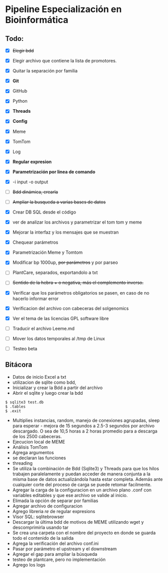 # Pipeline Especialización en Bioinformática


## Todo:
- [x] ~~Elegir bdd~~
- [x] Elegir archivo que contiene la lista de promotores.
- [x] Quitar la separación por familia
- [x] **Git**
- [x] GitHub
- [x] Python
- [x] **Threads**
- [x] **Config**
- [x] Meme
- [x] TomTom
- [x] Log
- [x] **Regular expresion**
- [x] **Parametrización por linea de comando**
- [x] -i input -o output
- [ ] ~~Bdd dinámica, crearla~~
- [ ] ~~Ampliar la busqueda a varias bases de datos~~
- [x] Crear DB SQL desde el código
- [x] ver de analizar los archivos y parametrizar el tom tom y meme
- [x] Mejorar la interfaz y los mensajes que se muestran
- [x] Chequear parámetros
- [x] Parametrización Meme y Tomtom
- [x] Modificar bp 1000up, ~~por parámetros~~ y por parseo
- [ ] PlantCare, separados, exportandolo a txt
- [ ] ~~Sentido de la hebra + o negativa, más el complemento inverso.~~
- [x] Verificar que los parámetros obligatorios se pasen, en caso de no hacerlo informar error
- [x] Verificacion del archivo con cabeceras del solgenomics
- [x] Ver el tema de las licencias GPL software libre
- [ ] Traducir el archivo Leeme.md 
- [ ] Mover los datos temporales al /tmp de Linux

- [ ] Testeo beta


## Bitácora

+ Datos de inicio Excel a txt
+ utilizacion de sqlite como bdd,
+ Inicializar y crear la Bdd a partir del archivo
+ Abrir el sqlite y luego crear la bdd

```
$ sqlite3 test.db
$ .tables
$ .exit
```

+ Multiplies instancias, random, manejo de conexiones agrupadas, sleep para esperar - mejora de 15 segundos a 2.5-3 segundos por archivo descargado. O sea de 10,5 horas a 2 horas promedio para a descarga de los 2500 cabeceras.
+ Ejecucion local de MEME
+ Análisis TomTom
+ Agrega argumentos
+ se declaran las funciones
+ threading
+ Se utiliza la combinación de Bdd (Sqlite3) y Threads para que los hilos trabajen paralelamente y puedan acceder de manera conjunta a la misma base de datos actualizándola hasta estar completa. Además ante cualquier corte del proceso de carga se puede retomar facilmente.
+ Agregar la carga de la configuracion en un archivo plano .conf con variables editables y que ese archivo se valide al inicio.
+ Elimada la opción de separar por familias
+ Agregar archivo de configuracion
+ Agrego libreria *re* de regular expresions
+ Visor SQL: sqlitebrowser
+ Descargar la última bdd de motivos de MEME utilizando wget y descomprimirla usando tar
+ Se crea una carpeta con el nombre del proyecto en donde se guarda todo el contenido de la salida
+ Agrega la verificación del archivo conf.ini
+ Pasar por parámetro el upstream y el downstream
+ Agregar el gap para ampliar la búsqueda
+ testeo de plantcare, pero no implementación
+ Agrego los logs
